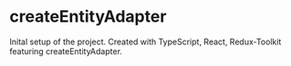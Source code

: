 # createEntityAdapter

Inital setup of the project.  Created with TypeScript, React, Redux-Toolkit featuring createEntityAdapter.


